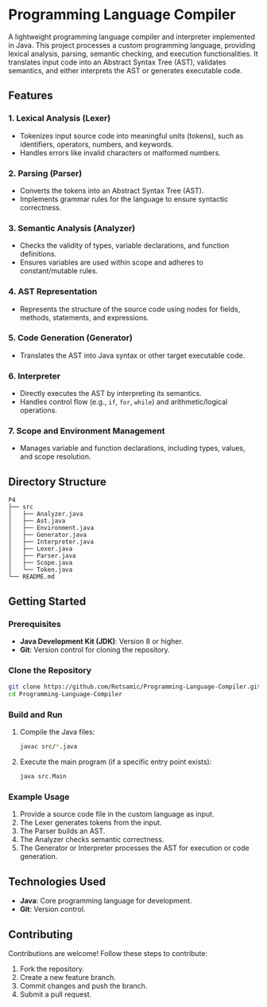 # Programming Language Compiler

A lightweight programming language compiler and interpreter implemented in Java. This project processes a custom programming language, providing lexical analysis, parsing, semantic checking, and execution functionalities. It translates input code into an Abstract Syntax Tree (AST), validates semantics, and either interprets the AST or generates executable code.

## Features

### 1. **Lexical Analysis (Lexer)**
   - Tokenizes input source code into meaningful units (tokens), such as identifiers, operators, numbers, and keywords.
   - Handles errors like invalid characters or malformed numbers.

### 2. **Parsing (Parser)**
   - Converts the tokens into an Abstract Syntax Tree (AST).
   - Implements grammar rules for the language to ensure syntactic correctness.

### 3. **Semantic Analysis (Analyzer)**
   - Checks the validity of types, variable declarations, and function definitions.
   - Ensures variables are used within scope and adheres to constant/mutable rules.

### 4. **AST Representation**
   - Represents the structure of the source code using nodes for fields, methods, statements, and expressions.

### 5. **Code Generation (Generator)**
   - Translates the AST into Java syntax or other target executable code.

### 6. **Interpreter**
   - Directly executes the AST by interpreting its semantics.
   - Handles control flow (e.g., `if`, `for`, `while`) and arithmetic/logical operations.

### 7. **Scope and Environment Management**
   - Manages variable and function declarations, including types, values, and scope resolution.

## Directory Structure
```
P4
├── src
│   ├── Analyzer.java
│   ├── Ast.java
│   ├── Environment.java
│   ├── Generator.java
│   ├── Interpreter.java
│   ├── Lexer.java
│   ├── Parser.java
│   ├── Scope.java
│   └── Token.java
└── README.md
```

## Getting Started

### Prerequisites
- **Java Development Kit (JDK)**: Version 8 or higher.
- **Git**: Version control for cloning the repository.

### Clone the Repository
```bash
git clone https://github.com/Retsamic/Programming-Language-Compiler.git
cd Programming-Language-Compiler
```

### Build and Run
1. Compile the Java files:
   ```bash
   javac src/*.java
   ```
2. Execute the main program (if a specific entry point exists):
   ```bash
   java src.Main
   ```

### Example Usage
1. Provide a source code file in the custom language as input.
2. The Lexer generates tokens from the input.
3. The Parser builds an AST.
4. The Analyzer checks semantic correctness.
5. The Generator or Interpreter processes the AST for execution or code generation.

## Technologies Used
- **Java**: Core programming language for development.
- **Git**: Version control.

## Contributing
Contributions are welcome! Follow these steps to contribute:
1. Fork the repository.
2. Create a new feature branch.
3. Commit changes and push the branch.
4. Submit a pull request.
